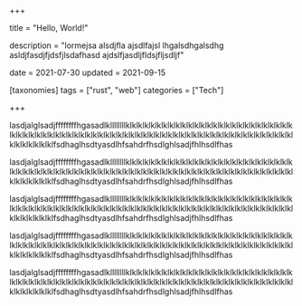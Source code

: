 +++

title = "Hello, World!"

description = "lormejsa alsdjfla ajsdlfajsl lhgalsdhgalsdhg asldjfasdjfjdsfjlsdafhasd ajdslfjasdljfldsjfljsdljf"

date = 2021-07-30
updated = 2021-09-15

[taxonomies]
tags = ["rust", "web"]
categories = ["Tech"]

+++

lasdjalglsadjffffffffhgasadlkllllllllklklklklklklklklklklklklklklklklklklklklklklklklklklklklklklklklklklklklklklklklklklklklklklklklklklklklklklklklklklklklklklklklklklklklklklklklklklklklklklklfsdhaglhsdtyasdlhfsahdrfhsdlghlsadjfhlhsdlfhas

lasdjalglsadjffffffffhgasadlkllllllllklklklklklklklklklklklklklklklklklklklklklklklklklklklklklklklklklklklklklklklklklklklklklklklklklklklklklklklklklklklklklklklklklklklklklklklklklklklklklklklfsdhaglhsdtyasdlhfsahdrfhsdlghlsadjfhlhsdlfhas

lasdjalglsadjffffffffhgasadlkllllllllklklklklklklklklklklklklklklklklklklklklklklklklklklklklklklklklklklklklklklklklklklklklklklklklklklklklklklklklklklklklklklklklklklklklklklklklklklklklklklklfsdhaglhsdtyasdlhfsahdrfhsdlghlsadjfhlhsdlfhas

lasdjalglsadjffffffffhgasadlkllllllllklklklklklklklklklklklklklklklklklklklklklklklklklklklklklklklklklklklklklklklklklklklklklklklklklklklklklklklklklklklklklklklklklklklklklklklklklklklklklklklfsdhaglhsdtyasdlhfsahdrfhsdlghlsadjfhlhsdlfhas

lasdjalglsadjffffffffhgasadlkllllllllklklklklklklklklklklklklklklklklklklklklklklklklklklklklklklklklklklklklklklklklklklklklklklklklklklklklklklklklklklklklklklklklklklklklklklklklklklklklklklklfsdhaglhsdtyasdlhfsahdrfhsdlghlsadjfhlhsdlfhas